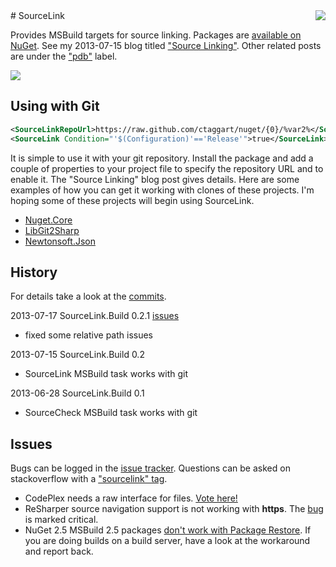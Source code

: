 <div style="float:right"><img src="https://raw.github.com/ctaggart/SourceLink/master/SourceLink128.jpg"></div>
# SourceLink

Provides MSBuild targets for source linking. Packages are [available on NuGet](http://nuget.org/packages/SourceLink.Build/). See my 2013-07-15 blog titled ["Source Linking"](http://blog.ctaggart.com/2013/07/source-linking.html).
Other related posts are under the ["pdb"](http://blog.ctaggart.com/search/label/pdb) label.

<img src="https://raw.github.com/ctaggart/SourceLink/master/NuGet.Core-build.png">

## Using with Git

```xml
<SourceLinkRepoUrl>https://raw.github.com/ctaggart/nuget/{0}/%var2%</SourceLinkRepoUrl>
<SourceLink Condition="'$(Configuration)'=='Release'">true</SourceLink>
```

It is simple to use it with your git repository. Install the package and add a couple of properties to your project file to specify the repository URL and to enable it. The "Source Linking" blog post gives details. Here are some examples of how you can get it working with clones of these projects. I'm hoping some of these projects will begin using SourceLink.

 * [Nuget.Core](https://github.com/ctaggart/nuget/pull/1)
 * [LibGit2Sharp](https://github.com/libgit2/libgit2sharp/pull/465)  
 * [Newtonsoft.Json](https://github.com/JamesNK/Newtonsoft.Json/pull/103)  

## History
For details take a look at the [commits](https://github.com/ctaggart/SourceLink/commits/master).

2013-07-17 SourceLink.Build 0.2.1 [issues](https://github.com/ctaggart/SourceLink/issues?milestone=1&state=closed)  
 * fixed some relative path issues

2013-07-15 SourceLink.Build 0.2  
 * SourceLink MSBuild task works with git

2013-06-28 SourceLink.Build 0.1  
 * SourceCheck MSBuild task works with git

## Issues
Bugs can be logged in the [issue tracker](https://github.com/ctaggart/SourceLink/issues). Questions can be asked on stackoverflow with a ["sourcelink" tag](http://stackoverflow.com/questions/tagged/sourcelink).  

 * CodePlex needs a raw interface for files. [Vote here!](https://codeplex.codeplex.com/workitem/26806)
 * ReSharper source navigation support is not working with **https**. The [bug](http://youtrack.jetbrains.com/issue/RSRP-371569) is marked critical.
 * NuGet 2.5 MSBuild 2.5 packages [don't work with Package Restore](https://nuget.codeplex.com/workitem/3268). If you are doing builds on a build server, have a look at the workaround and report back.